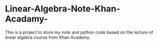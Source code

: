 # Linear-Algebra-Note-Khan-Acadamy-
This is a project to store my note and python code based on the lecture of linear algebra course from Khan Acadamy.